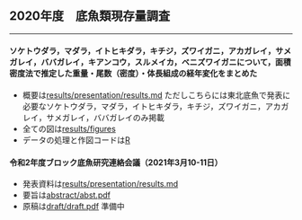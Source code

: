 ## 2020年度　底魚類現存量調査
***

#### ソケトウダラ，マダラ，イトヒキダラ，キチジ，ズワイガニ，アカガレイ，サメガレイ，ババガレイ，キアンコウ，スルメイカ，ベニズワイガニについて，面積密度法で推定した重量・尾数（密度）・体長組成の経年変化をまとめた
- 概要は[results/presentation/results.md](https://github.com/Yuki-Kanamori/TohokuSokouo/blob/master/results/presentation/results.md)  ただしこちらには東北底魚で発表に必要なソケトウダラ，マダラ，イトヒキダラ，キチジ，ズワイガニ，アカガレイ，サメガレイ，ババガレイのみ掲載
- 全ての図は[results/figures](https://github.com/Yuki-Kanamori/TohokuSokouo/blob/master/results/figures)
- データの処理と作図コードは[R](https://github.com/Yuki-Kanamori/TohokuSokouo/tree/master/R)

#### 令和2年度ブロック底魚研究連絡会議（2021年3月10-11日）
- 発表資料は[results/presentation/results.md](https://github.com/Yuki-Kanamori/TohokuSokouo/blob/master/results/presentation/results.md)
- 要旨は[abstract/abst.pdf](https://github.com/Yuki-Kanamori/TohokuSokouo/blob/master/abstract/abst.pdf)
- 原稿は[draft/draft.pdf]()    準備中
